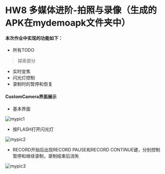 # HW8  多媒体进阶-拍照与录像（生成的APK在mydemoapk文件夹中）

#### 本次作业中实现的功能如下：

* 所有TODO

> 探索部分

* 实时变焦
* 闪光灯控制
* 录制时的暂停和恢复

#### CustomCamera界面展示
* 基本界面

![mypic1](https://github.com/ZJUn00b/ZJU-2019-Android_camp/tree/hw8/pics/1.jpg)

* 按FLASH打开闪光灯

![mypic2](https://github.com/ZJUn00b/ZJU-2019-Android_camp/tree/hw8/pics/2.jpg)

* RECORD开始后出现RECORD PAUSE和RECORD CONTINUE键，分别控制暂停和继续录制，录制结束后消失

![mypic3](https://github.com/ZJUn00b/ZJU-2019-Android_camp/tree/hw8/pics/3.jpg)
